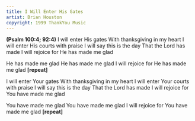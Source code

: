 ```yaml
---
title: I Will Enter His Gates
artist: Brian Houston
copyright: 1999 ThankYou Music
---
```


<strong>(Psalm 100:4; 92:4)</strong>
I will enter His gates
With thanksgiving in my heart
I will enter His courts with praise
I will say this is the day
That the Lord has made
I will rejoice for He has made me glad

He has made me glad
He has made me glad
I will rejoice for He has made me glad     <strong>[repeat]</strong>

I will enter Your gates
With thanksgiving in my heart
I will enter Your courts with praise
I will say this is the day
That the Lord has made
I will rejoice for You have made me glad

You have made me glad
You have made me glad
I will rejoice for You have made me glad    <strong>[repeat]</strong>

